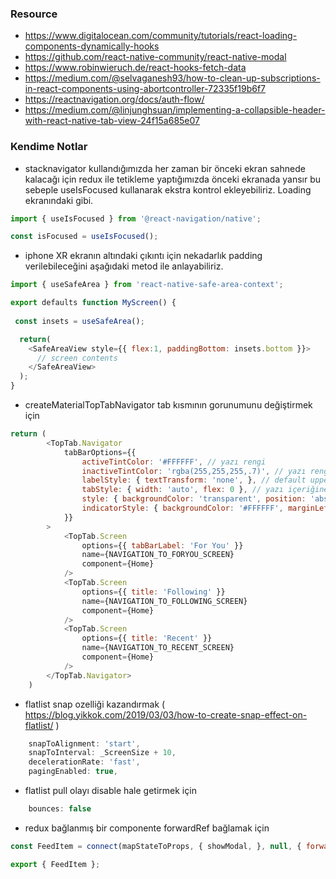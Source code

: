 ### Resource
- https://www.digitalocean.com/community/tutorials/react-loading-components-dynamically-hooks
- https://github.com/react-native-community/react-native-modal
- https://www.robinwieruch.de/react-hooks-fetch-data
- https://medium.com/@selvaganesh93/how-to-clean-up-subscriptions-in-react-components-using-abortcontroller-72335f19b6f7
- https://reactnavigation.org/docs/auth-flow/
- https://medium.com/@linjunghsuan/implementing-a-collapsible-header-with-react-native-tab-view-24f15a685e07

### Kendime Notlar
- stacknavigator kullandığımızda her zaman bir önceki ekran sahnede kalacağı için redux ile tetikleme yaptığımızda önceki ekranada yansır bu sebeple useIsFocused kullanarak ekstra kontrol ekleyebiliriz. Loading ekranındaki gibi.

```js
import { useIsFocused } from '@react-navigation/native';

const isFocused = useIsFocused();

````

- iphone XR ekranın altındaki çıkıntı için nekadarlık padding verilebileceğini aşağıdaki metod ile anlayabiliriz.
```js
import { useSafeArea } from 'react-native-safe-area-context';

export defaults function MyScreen() {
 
 const insets = useSafeArea();

  return(
    <SafeAreaView style={{ flex:1, paddingBottom: insets.bottom }}>
      // screen contents
    </SafeAreaView>
  );
}
```
- createMaterialTopTabNavigator tab kısmının gorunumunu değiştirmek için

```js
return (
        <TopTab.Navigator
            tabBarOptions={{
                activeTintColor: '#FFFFFF', // yazı rengi
                inactiveTintColor: 'rgba(255,255,255,.7)', // yazı rengi inactive
                labelStyle: { textTransform: 'none', }, // default uppercase olur text normal boyutuna çevirmek için kullanırız
                tabStyle: { width: 'auto', flex: 0 }, // yazı içeriğine gore boyut alması
                style: { backgroundColor: 'transparent', position: 'absolute', top: _insetTop, left: 0, right: 0, zIndex: 2, borderBottomColor: '#FFFFFF', borderBottomWidth: 1, paddingLeft: 18 }, // header tab kısmı absolute yapmak
                indicatorStyle: { backgroundColor: '#FFFFFF', marginLeft: 18 } // indicator
            }}
        >
            <TopTab.Screen
                options={{ tabBarLabel: 'For You' }}
                name={NAVIGATION_TO_FORYOU_SCREEN}
                component={Home}
            />
            <TopTab.Screen
                options={{ title: 'Following' }}
                name={NAVIGATION_TO_FOLLOWING_SCREEN}
                component={Home}
            />
            <TopTab.Screen
                options={{ title: 'Recent' }}
                name={NAVIGATION_TO_RECENT_SCREEN}
                component={Home}
            />
        </TopTab.Navigator>
    )
```

- flatlist snap ozelliği kazandırmak ( https://blog.yikkok.com/2019/03/03/how-to-create-snap-effect-on-flatlist/ )

```js
    snapToAlignment: 'start',
    snapToInterval: _ScreenSize + 10,
    decelerationRate: 'fast',
    pagingEnabled: true,
```

- flatlist pull olayı disable hale getirmek için

```js
    bounces: false
```

- redux bağlanmış bir componente forwardRef bağlamak için

```js
const FeedItem = connect(mapStateToProps, { showModal, }, null, { forwardRef: true })(Main);

export { FeedItem };
```